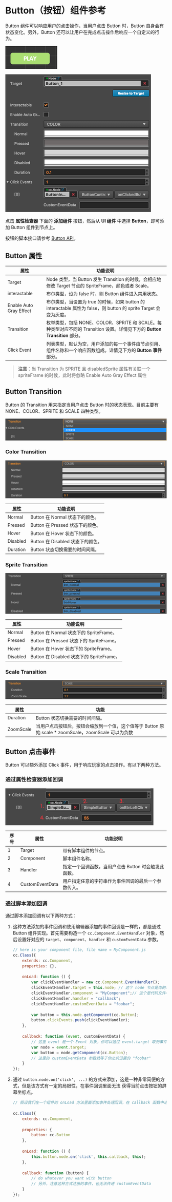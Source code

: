 # Button（按钮）组件参考

Button 组件可以响应用户的点击操作，当用户点击 Button 时，Button 自身会有状态变化。另外，Button 还可以让用户在完成点击操作后响应一个自定义的行为。

![button.png](./button/button.png)

![button-color](./button/button-color.png)

点击 **属性检查器** 下面的 **添加组件** 按钮，然后从 **UI 组件** 中选择 **Button**，即可添加 Button 组件到节点上。

按钮的脚本接口请参考 [Button API](../../../api/zh/classes/Button.html)。

## Button 属性

| 属性                 | 功能说明             |
| --------------       | -----------        |
| Target                  | Node 类型，当 Button 发生 Transition 的时候，会相应地修改 Target 节点的 SpriteFrame，颜色或者 Scale。           |
| interactable            | 布尔类型，设为 false 时，则 Button 组件进入禁用状态。                                                         |
| Enable Auto Gray Effect | 布尔类型，当设置为 true 的时候，如果 button 的 interactable 属性为 false，则 button 的 sprite Target 会变为灰度。|
| Transition              | 枚举类型，包括 NONE、COLOR、SPRITE 和 SCALE。每种类型对应不同的 Transition 设置。详情见下方的 **Button Transition** 部分。|
| Click Event             | 列表类型，默认为空，用户添加的每一个事件由节点引用、组件名称和一个响应函数组成。详情见下方的 **Button 事件** 部分。      |

> **注意**：当 Transition 为 SPRITE 且 disabledSprite 属性有关联一个 spriteFrame 的时候，此时将忽略 Enable Auto Gray Effect 属性

## Button Transition

Button 的 Transition 用来指定当用户点击 Button 时的状态表现。目前主要有 NONE、COLOR、SPRITE 和 SCALE 四种类型。

![transition](./button/transition.png)

### Color Transition

![color-transition](./button/color-transition.png)

| 属性            | 功能说明                         |
| -------------- | -----------                     |
| Normal         | Button 在 Normal 状态下的颜色。    |
| Pressed        | Button 在 Pressed 状态下的颜色。   |
| Hover          | Button 在 Hover 状态下的颜色。     |
| Disabled       | Button 在 Disabled 状态下的颜色。  |
| Duration       | Button 状态切换需要的时间间隔。      |

### Sprite Transition

![sprite-transition](./button/sprite-transition.png)

| 属性            | 功能说明                                 |
| -------------- | -----------                             |
| Normal         | Button 在 Normal 状态下的 SpriteFrame。   |
| Pressed        | Button 在 Pressed 状态下的 SpriteFrame。  |
| Hover          | Button 在 Hover 状态下的 SpriteFrame。    |
| Disabled       | Button 在 Disabled 状态下的 SpriteFrame。 |

### Scale Transition

![scaleTransition](./button/scale-transition.png)

| 属性            | 功能                                                                                       |
| -------------- | -----------                                                                                |
| Duration       | Button 状态切换需要的时间间隔。                                                                |
| ZoomScale      | 当用户点击按钮后，按钮会缩放到一个值，这个值等于 Button 原始 scale * zoomScale，zoomScale 可以为负数  |

## Button 点击事件

Button 可以额外添加 Click 事件，用于响应玩家的点击操作。有以下两种方法。

### 通过属性检查器添加回调

![button-event](./button/button-event.png)

|  序号 |  属性          | 功能说明      |
| ---- | ------------  | -----------                                       |
|  1   | Target        | 带有脚本组件的节点。                                  |
|  2   | Component     | 脚本组件名称。                                       |
|  3   | Handler       | 指定一个回调函数，当用户点击 Button 时会触发此函数。 |
|  4   | CustomEventData | 用户指定任意的字符串作为事件回调的最后一个参数传入。       |

### 通过脚本添加回调

通过脚本添加回调有以下两种方式：

1. 这种方法添加的事件回调和使用编辑器添加的事件回调是一样的，都是通过 Button 组件实现。首先需要构造一个 `cc.Component.EventHandler` 对象，然后设置好对应的 `target`、`component`、`handler` 和 `customEventData` 参数。

    ```js
    // here is your component file, file name = MyComponent.js 
    cc.Class({
        extends: cc.Component,
        properties: {},

        onLoad: function () {
            var clickEventHandler = new cc.Component.EventHandler();
            clickEventHandler.target = this.node; // 这个 node 节点是你的事件处理代码组件所属的节点
            clickEventHandler.component = "MyComponent";// 这个是代码文件名
            clickEventHandler.handler = "callback";
            clickEventHandler.customEventData = "foobar";

            var button = this.node.getComponent(cc.Button);
            button.clickEvents.push(clickEventHandler);
        },

        callback: function (event, customEventData) {
            // 这里 event 是一个 Event 对象，你可以通过 event.target 取到事件的发送节点
            var node = event.target;
            var button = node.getComponent(cc.Button);
            // 这里的 customEventData 参数就等于你之前设置的 "foobar"
        }
    });
    ```

2. 通过 `button.node.on('click', ...)` 的方式来添加，这是一种非常简便的方式，但是该方式有一定的局限性，在事件回调里面无法
获得当前点击按钮的屏幕坐标点。

    ```js
    // 假设我们在一个组件的 onLoad 方法里面添加事件处理回调，在 callback 函数中进行事件处理:

    cc.Class({
        extends: cc.Component,

        properties: {
            button: cc.Button
        },

        onLoad: function () {
            this.button.node.on('click', this.callback, this);
        },

        callback: function (button) {
            // do whatever you want with button
            // 另外，注意这种方式注册的事件，也无法传递 customEventData
        }
    });
    ```
